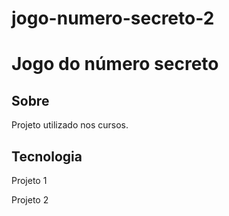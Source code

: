 # jogo-numero-secreto-2
<h1>Jogo do número secreto</h1>

<h2> Sobre</h2>
<p>Projeto utilizado nos cursos.</p>

## Tecnologia
<div>
  <p>Projeto 1 </p>
  <p>Projeto 2 </p>
</div>

